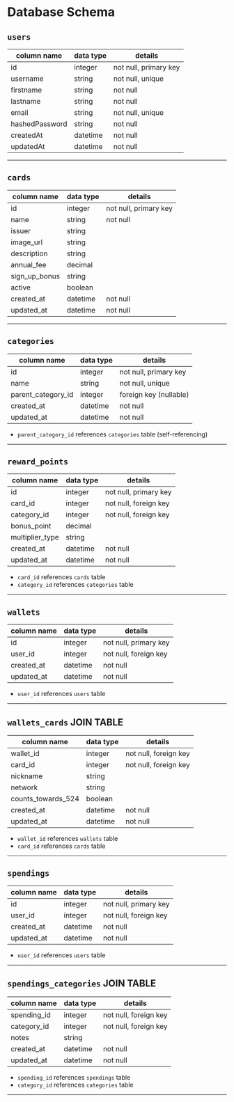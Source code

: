 # **Database Schema**

## `users`

| column name     | data type | details               |
| --------------- | --------- | --------------------- |
| id              | integer   | not null, primary key |
| username        | string    | not null, unique      |
| firstname       | string    | not null              |
| lastname        | string    | not null              |
| email           | string    | not null, unique      |
| hashedPassword  | string    | not null              |
| createdAt       | datetime  | not null              |
| updatedAt       | datetime  | not null              |

---

## `cards`

| column name       | data type | details               |
| ----------------- | --------- | --------------------- |
| id                | integer   | not null, primary key |
| name              | string    | not null              |
| issuer            | string    |                       |
| image_url         | string    |                       |
| description       | string    |                       |
| annual_fee        | decimal   |                       |
| sign_up_bonus     | string    |                       |
| active            | boolean   |                       |
| created_at        | datetime  | not null              |
| updated_at        | datetime  | not null              |

---

## `categories`

| column name         | data type | details               |
| ------------------- | --------- | --------------------- |
| id                  | integer   | not null, primary key |
| name                | string    | not null, unique      |
| parent_category_id  | integer   | foreign key (nullable)|
| created_at          | datetime  | not null              |
| updated_at          | datetime  | not null              |

- `parent_category_id` references `categories` table (self-referencing)

---

## `reward_points`

| column name      | data type | details               |
| ---------------- | --------- | --------------------- |
| id               | integer   | not null, primary key |
| card_id          | integer   | not null, foreign key |
| category_id      | integer   | not null, foreign key |
| bonus_point      | decimal   |                       |
| multiplier_type  | string    |                       |
| created_at       | datetime  | not null              |
| updated_at       | datetime  | not null              |

- `card_id` references `cards` table  
- `category_id` references `categories` table

---

## `wallets`

| column name | data type | details               |
| ----------- | --------- | --------------------- |
| id          | integer   | not null, primary key |
| user_id     | integer   | not null, foreign key |
| created_at  | datetime  | not null              |
| updated_at  | datetime  | not null              |

- `user_id` references `users` table

---

## `wallets_cards` JOIN TABLE

| column name          | data type | details               |
| -------------------- | --------- | --------------------- |
| wallet_id            | integer   | not null, foreign key |
| card_id              | integer   | not null, foreign key |
| nickname             | string    |                       |
| network              | string    |                       |
| counts_towards_524   | boolean   |                       |
| created_at           | datetime  | not null              |
| updated_at           | datetime  | not null              |

- `wallet_id` references `wallets` table  
- `card_id` references `cards` table

---

## `spendings`

| column name | data type | details               |
| ----------- | --------- | --------------------- |
| id          | integer   | not null, primary key |
| user_id     | integer   | not null, foreign key |
| created_at  | datetime  | not null              |
| updated_at  | datetime  | not null              |

- `user_id` references `users` table

---

## `spendings_categories` JOIN TABLE

| column name      | data type | details               |
| ---------------- | --------- | --------------------- |
| spending_id      | integer   | not null, foreign key |
| category_id      | integer   | not null, foreign key |
| notes            | string    |                       |
| created_at       | datetime  | not null              |
| updated_at       | datetime  | not null              |

- `spending_id` references `spendings` table  
- `category_id` references `categories` table

--- 